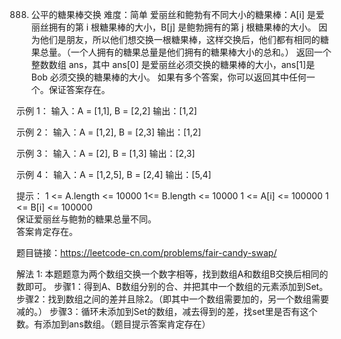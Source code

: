 888. 公平的糖果棒交换       难度：简单 
     爱丽丝和鲍勃有不同大小的糖果棒：A[i] 是爱丽丝拥有的第 i 根糖果棒的大小，B[j] 是鲍勃拥有的第 j 根糖果棒的大小。
     因为他们是朋友，所以他们想交换一根糖果棒，这样交换后，他们都有相同的糖果总量。（一个人拥有的糖果总量是他们拥有的糖果棒大小的总和。）
     返回一个整数数组 ans，其中 ans[0] 是爱丽丝必须交换的糖果棒的大小，ans[1]是 Bob 必须交换的糖果棒的大小。
     如果有多个答案，你可以返回其中任何一个。保证答案存在。 
     
示例 1：
    输入：A = [1,1], B = [2,2]
    输出：[1,2]

示例 2：
    输入：A = [1,2], B = [2,3]
    输出：[1,2]

示例 3：
    输入：A = [2], B = [1,3]
    输出：[2,3]

示例 4：
    输入：A = [1,2,5], B = [2,4]
    输出：[5,4]

提示：
    1 <= A.length <= 10000
    1<= B.length <= 10000
    1 <= A[i] <= 100000
    1 <= B[i] <= 100000  
    保证爱丽丝与鲍勃的糖果总量不同。    
    答案肯定存在。

题目链接：https://leetcode-cn.com/problems/fair-candy-swap/

解法 1: 
    本题题意为两个数组交换一个数字相等，找到数组A和数组B交换后相同的数即可。 
        步骤1：得到A、B数组分别的合、并把其中一个数组的元素添加到Set。
        步骤2：找到数组之间的差并且除2。（即其中一个数组需要加的，另一个数组需要减的。）
        步骤3：循环未添加到Set的数组，减去得到的差，找set里是否有这个数。有添加到ans数组。（题目提示答案肯定存在）